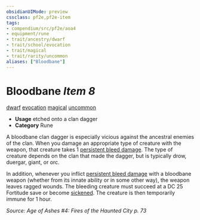 ```yaml
---
obsidianUIMode: preview
cssclass: pf2e,pf2e-item
tags:
- compendium/src/pf2e/aoa4
- equipment/rune
- trait/ancestry/dwarf
- trait/school/evocation
- trait/magical
- trait/rarity/uncommon
aliases: ["Bloodbane"]
---
```

# Bloodbane *Item 8*  
[dwarf](dwarf.md)  [evocation](evocation.md)  [magical](magical.md)  [uncommon](uncommon.md)  

- **Usage** etched onto a clan dagger
- **Category** Rune

A bloodbane clan dagger is especially vicious against the ancestral enemies of the clan. When you damage an appropriate type of creature with the weapon, that creature takes 1 [persistent bleed damage](conditions.md#Persistent%20Damage). The type of creature depends on the clan that made the dagger, but is typically drow, duergar, giant, or orc.

In addition, whenever you inflict [persistent bleed damage](conditions.md#Persistent%20Damage) with a bloodbane weapon (whether from its innate ability or in some other way), the weapon leaves ragged wounds. The bleeding creature must succeed at a DC 25 Fortitude save or become [sickened](conditions.md#Sickened). The creature is then temporarily immune for 1 hour.

*Source: Age of Ashes #4: Fires of the Haunted City p. 73*
